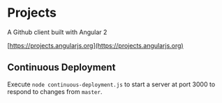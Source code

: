 # Projects

A Github client built with Angular 2

[https://projects.angularjs.org](https://projects.angularjs.org)

## Continuous Deployment

Execute `node continuous-deployment.js` to start a server at port 3000 to
respond to changes from `master`.